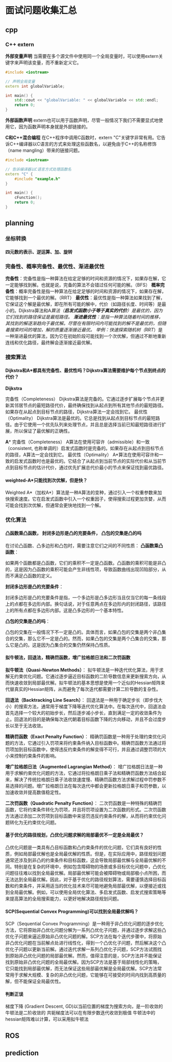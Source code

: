 # 面试问题收集汇总
## cpp
### C++ extern
**外部变量声明**
当需要在多个源文件中使用同一个全局变量时，可以使用extern关键字来声明该变量，而不重新定义它。
```cpp
#include <iostream>

// 声明全局变量
extern int globalVariable;

int main() {
    std::cout << "globalVariable: " << globalVariable << std::endl;
    return 0;
}
```

**外部函数声明**
extern也可以用于函数声明，尽管一般情况下我们不需要显式地使用它，因为函数声明本身就是外部链接的。

**C和C++混合编程**
在C++程序中调用C函数时，extern "C"关键字非常有用。它告诉C++编译器以C语言的方式来处理这些函数名，以避免由于C++的名称修饰（name mangling）带来的链接问题。
```cpp
#include <iostream>

// 告诉编译器以C语言方式处理函数名
extern "C" {
    #include "example.h"
}

int main() {
    cFunction();
    return 0;
}
```



## planning
### 坐标转换
#### 四元数的表示、逆运算、加、旋转

### 完备性、概率完备性、最优性、渐进最优性
**完备性**：完备性是指一种算法在给定足够的时间和资源的情况下，如果存在解，它一定能够找到解。也就是说，完备的算法不会错过任何可能的解。（BFS）
**概率完备性**：概率完备性是指一种算法在给定足够的时间和资源的情况下，如果存在解，它能够找到一个最优的解。（RRT）
**最优性**：最优性是指一种算法如果找到了解，它保证这个解是最优解，即在所有可能的解中，代价（如路径长度、时间等）是最小的。Dijkstra算法和A*算法（**启发式函数小于等于真实的代价**）是最优的，因为它们找到的路径保证是最短路径。
**渐进最优性**：是指一种算法随着时间的推移，其找到的解逐渐趋向于最优解。尽管在有限时间内可能找到的解不是最优的，但随着搜索时间的增加，解的质量逐渐接近最优。
举例：快速探索随机树（RRT*）是一种渐进最优的算法，因为它在初始阶段可能找到一个次优解，但通过不断地重新连线和优化路径，最终解会逐渐接近最优解。

### 搜索算法
#### Dijkstra和A*都具有完备性、最优性吗？Dijkstra算法需要维护每个节点到终点的代价？
**Dijkstra**

完备性（Completeness）
Dijkstra算法是完备的。它通过逐步扩展每个节点并更新其邻居节点的最短路径代价，最终确保找到从起点到所有其他节点的最短路径。如果存在从起点到目标节点的路径，Dijkstra算法一定会找到它。
最优性（Optimality）
Dijkstra算法是最优的。它总是找到从起点到目标节点的最短路径。由于它使用一个优先队列来处理节点，并且总是选择当前已知最短路径进行扩展，所以保证了最优解的正确性。

**A***
完备性（Completeness）
A算法在使用可容许（admissible）和一致（consistent, 也称单调的）启发式函数时是完备的。如果存在从起点到目标节点的路径，A算法一定会找到它。
最优性（Optimality）
A*算法在使用可容许和一致的启发式函数时也是最优的。它结合了从起点到当前节点的实际代价和从当前节点到目标节点的估计代价，通过优先扩展总代价最小的节点来保证找到最优路径。

#### weighted-A*只能找到次优解，但是快？
Weighted A*（加权A*）算法是一种A算法的变种，通过引入一个权重参数来加快搜索速度。它在启发式函数中引入一个权重因子，使得搜索过程更加贪婪，从而可能会找到次优解，但通常会更快地找到一个解。

### 优化算法
#### 凸函数乘凸函数， 封闭多边形是凸的充要条件， 凸包的交集是凸的吗
在讨论凸函数、凸多边形和凸包时，需要注意它们之间的不同性质：
**凸函数乘凸函数**：   

如果两个函数都是凸函数，它们的乘积不一定是凸函数。凸函数的乘积可能是非凸的，这是因为凸函数的乘积可能会产生非线性项，导致函数曲线出现凹陷部分，从而不满足凸函数的定义。

**封闭多边形是凸的充要条件**：   

封闭多边形是凸的充要条件是指，一个多边形是凸多边形当且仅当它的每一条线段上的点都在多边形内部。换句话说，对于任意两点在多边形内的封闭路径，该路径上的所有点都在多边形内部。这是凸多边形的一个基本特性。

**凸包的交集是凸的吗**：   

凸包的交集在一般情况下不一定是凸的。具体而言，如果凸包的交集是两个非凸集合的交集，那么它不一定是凸的。然而，如果凸包的交集是两个凸集合的交集，那么它是凸的。这是因为凸集合的交集仍然保持凸性质。

#### 拟牛顿法，回退法，精确罚函数，增广拉格朗日法和二次罚函数
**拟牛顿法（Quasi-Newton Methods）**： 拟牛顿法是一种迭代优化算法，用于求解无约束优化问题。它通过逐步逼近目标函数的二阶导数信息来更新搜索方向，从而快速收敛到局部最优解。拟牛顿法的基本思想是使用一个近似的Hessian矩阵来代替真实的Hessian矩阵，从而避免了每次迭代都需要计算二阶导数的复杂性。

**回退法（Backtracking Line Search）**： 回退法是一种用于确定步长（即步伐大小）的搜索方法，通常用于梯度下降等迭代优化算法中。在每次迭代中，回退法会首先选择一个较大的初始步长，然后逐步减小步长，直到满足一定的收敛条件为止。回退法的目的是确保每次迭代朝着目标函数下降的方向移动，并且不会过度步长以至于无法收敛。

**精确罚函数（Exact Penalty Function）**： 精确罚函数是一种用于处理约束优化问题的方法，它通过引入罚项来将约束条件纳入目标函数中。精确罚函数方法通过将罚项加到目标函数中，使得违反约束条件的解变得不可行，并且通过调整罚项的大小来控制约束条件的影响。

**增广拉格朗日法（Augmented Lagrangian Method）**： 增广拉格朗日法是一种用于求解约束优化问题的方法，它通过将拉格朗日乘子法和精确罚函数方法结合起来，解决了传统拉格朗日乘子法收敛速度慢、精确罚函数方法求解过程中罚参数不易选择的问题。增广拉格朗日法在每次迭代中都会更新拉格朗日乘子和罚参数，以加速收敛并提高数值稳定性。

**二次罚函数（Quadratic Penalty Function）**： 二次罚函数是一种特殊的精确罚函数，它将约束条件转化为罚项，并且将罚项设置为二次函数的形式。二次罚函数方法通过添加二次罚项到目标函数中来惩罚违反约束条件的解，从而将约束优化问题转化为无约束优化问题。

#### 基于优化的路径规划，凸优化问题求解的局部最优不一定是全局最优？
凸优化问题是一类具有凸目标函数和凸约束条件的优化问题，它们具有良好的性质，例如局部最优解也是全局最优解的性质。但是，在实际应用中，路径规划问题通常还涉及到非凸的约束条件和目标函数，这会导致局部最优解与全局最优解的不同。特别是在复杂的环境中，例如包含障碍物的场景或多目标优化问题中，凸优化问题往往难以找到全局最优解。局部最优解可能会被障碍物或局部极小点所困，而无法达到全局最优解。因此，对于基于优化的路径规划算法，需要谨慎选择目标函数和约束条件，并采用适当的优化技术来尽可能地避免局部最优解，以便接近或找到全局最优解。例如，可以使用全局优化算法、多启发式函数、启发式搜索策略等来提高算法的全局搜索能力，以更好地解决路径规划问题。

#### SCP(Sequential Convex Programming)可以找到全局最优解吗？
SCP（Sequential Convex Programming）是一种用于非凸优化问题的逐步优化方法，它将原始非凸优化问题分解为一系列凸优化子问题，并通过逐步求解这些凸优化子问题来逼近原始非凸优化问题的解。SCP方法在每个迭代步骤中，将原始非凸优化问题在当前解点处进行线性化，得到一个凸优化子问题，然后解决这个凸优化子问题以更新当前解。通过迭代求解一系列凸优化子问题，SCP方法试图找到原始非凸优化问题的局部最优解。然而，值得注意的是，SCP方法并不能保证找到原始非凸优化问题的全局最优解。因为SCP方法是基于局部线性化的策略，它只能找到局部最优解，而无法保证这些局部最优解是全局最优解。SCP方法常常用于求解大规模、复杂的非凸优化问题，它能够在可接受的时间内找到高质量的解，但不能保证全局最优性。

#### 判断正误
梯度下降 (Gradient Descent, GD)以当前位置的梯度为搜索方向，是一阶收敛的
牛顿法是二阶收敛的
共轭梯度法可以在有限步数迭代收敛到极值
牛顿法中的hessian矩阵难以计算，可以采用拟牛顿法

## ROS


## prediction